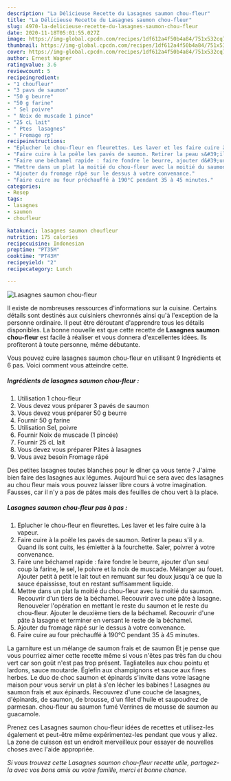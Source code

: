 ```yaml
---
description: "La Délicieuse Recette du Lasagnes saumon chou-fleur"
title: "La Délicieuse Recette du Lasagnes saumon chou-fleur"
slug: 4970-la-delicieuse-recette-du-lasagnes-saumon-chou-fleur
date: 2020-11-18T05:01:55.027Z
image: https://img-global.cpcdn.com/recipes/1df612a4f50b4a84/751x532cq70/lasagnes-saumon-chou-fleur-photo-principale-de-la-recette.jpg
thumbnail: https://img-global.cpcdn.com/recipes/1df612a4f50b4a84/751x532cq70/lasagnes-saumon-chou-fleur-photo-principale-de-la-recette.jpg
cover: https://img-global.cpcdn.com/recipes/1df612a4f50b4a84/751x532cq70/lasagnes-saumon-chou-fleur-photo-principale-de-la-recette.jpg
author: Ernest Wagner
ratingvalue: 3.6
reviewcount: 5
recipeingredient:
- "1 choufleur"
- "3 pavs de saumon"
- "50 g beurre"
- "50 g farine"
- " Sel poivre"
- " Noix de muscade 1 pince"
- "25 cL lait"
- " Ptes  lasagnes"
- " Fromage rp"
recipeinstructions:
- "Eplucher le chou-fleur en fleurettes. Les laver et les faire cuire à la vapeur."
- "Faire cuire à la poêle les pavés de saumon. Retirer la peau s&#39;il y a. Quand ils sont cuits, les émietter à la fourchette. Saler, poivrer à votre convenance."
- "Faire une béchamel rapide : faire fondre le beurre, ajouter d&#39;un seul coup la farine, le sel, le poivre et la noix de muscade. Mélanger au fouet. Ajouter petit à petit le lait tout en remuant sur feu doux jusqu&#39;à ce que la sauce épaississe, tout en restant suffisamment liquide."
- "Mettre dans un plat la moitié du chou-fleur avec la moitié du saumon. Recouvrir d&#39;un tiers de la béchamel. Recouvrir avec une pâte à lasagne. Renouveler l&#39;opération en mettant le reste du saumon et le reste du chou-fleur. Ajouter le deuxième tiers de la béchamel. Recouvrir d&#39;une pâte à lasagne et terminer en versant le reste de la béchamel."
- "Ajouter du fromage râpé sur le dessus à votre convenance."
- "Faire cuire au four préchauffé à 190°C pendant 35 à 45 minutes."
categories:
- Resep
tags:
- lasagnes
- saumon
- choufleur

katakunci: lasagnes saumon choufleur 
nutrition: 175 calories
recipecuisine: Indonesian
preptime: "PT35M"
cooktime: "PT43M"
recipeyield: "2"
recipecategory: Lunch

---
```



![Lasagnes saumon chou-fleur](https://img-global.cpcdn.com/recipes/1df612a4f50b4a84/751x532cq70/lasagnes-saumon-chou-fleur-photo-principale-de-la-recette.jpg)

Il existe de nombreuses ressources d'informations sur la cuisine. Certains détails sont destinés aux cuisiniers chevronnés ainsi qu'à l'exception de la personne ordinaire. Il peut être déroutant d'apprendre tous les détails disponibles. La bonne nouvelle est que cette recette de <strong> Lasagnes saumon chou-fleur </strong> est facile à réaliser et vous donnera d'excellentes idées. Ils profiteront à toute personne, même débutante.

<!--inarticleads1-->

Vous pouvez cuire lasagnes saumon chou-fleur en utilisant 9 Ingrédients et 6 pas. Voici comment vous atteindre cette.

##### Ingrédients de lasagnes saumon chou-fleur :

1. Utilisation 1 chou-fleur
1. Vous devez vous préparer 3 pavés de saumon
1. Vous devez vous préparer 50 g beurre
1. Fournir 50 g farine
1. Utilisation  Sel, poivre
1. Fournir  Noix de muscade (1 pincée)
1. Fournir 25 cL lait
1. Vous devez vous préparer  Pâtes à lasagnes
1. Vous avez besoin  Fromage râpé


Des petites lasagnes toutes blanches pour le dîner ça vous tente ? J&#39;aime bien faire des lasagnes aux légumes. Aujourd&#39;hui ce sera avec des lasagnes au chou fleur mais vous pouvez laisser libre cours à votre imagination. Fausses, car il n&#39;y a pas de pâtes mais des feuilles de chou vert à la place. 

<!--inarticleads2-->

##### Lasagnes saumon chou-fleur pas à pas :

1. Eplucher le chou-fleur en fleurettes. Les laver et les faire cuire à la vapeur.
1. Faire cuire à la poêle les pavés de saumon. Retirer la peau s&#39;il y a. Quand ils sont cuits, les émietter à la fourchette. Saler, poivrer à votre convenance.
1. Faire une béchamel rapide : faire fondre le beurre, ajouter d&#39;un seul coup la farine, le sel, le poivre et la noix de muscade. Mélanger au fouet. Ajouter petit à petit le lait tout en remuant sur feu doux jusqu&#39;à ce que la sauce épaississe, tout en restant suffisamment liquide.
1. Mettre dans un plat la moitié du chou-fleur avec la moitié du saumon. Recouvrir d&#39;un tiers de la béchamel. Recouvrir avec une pâte à lasagne. Renouveler l&#39;opération en mettant le reste du saumon et le reste du chou-fleur. Ajouter le deuxième tiers de la béchamel. Recouvrir d&#39;une pâte à lasagne et terminer en versant le reste de la béchamel.
1. Ajouter du fromage râpé sur le dessus à votre convenance.
1. Faire cuire au four préchauffé à 190°C pendant 35 à 45 minutes.


La garniture est un mélange de saumon frais et de saumon Et je pense que vous pourriez aimer cette recette même si vous n&#39;êtes pas très fan du chou vert car son goût n&#39;est pas trop présent. Tagliatelles aux chou pointu et lardons, sauce moutarde. Églefin aux champignons et sauce aux fines herbes. Le duo de choc saumon et épinards s&#39;invite dans votre lasagne maison pour vous servir un plat à s&#39;en lécher les babines ! Lasagnes au saumon frais et aux épinards. Recouvrez d&#39;une couche de lasagnes, d&#39;épinards, de saumon, de brousse, d&#39;un filet d&#39;huile et saupoudrez de parmesan. chou-fleur au saumon fumé Verrines de mousse de saumon au guacamole. 

<!--inarticleads1-->

<p>
Prenez ces Lasagnes saumon chou-fleur idées de recettes et utilisez-les également et peut-être même expérimentez-les pendant que vous y allez. La zone de cuisson est un endroit merveilleux pour essayer de nouvelles choses avec l'aide appropriée.
</p>

<p>
<i>Si vous trouvez cette Lasagnes saumon chou-fleur recette utile, partagez-la avec vos bons amis ou votre famille, merci et bonne chance.</i>
</p>
